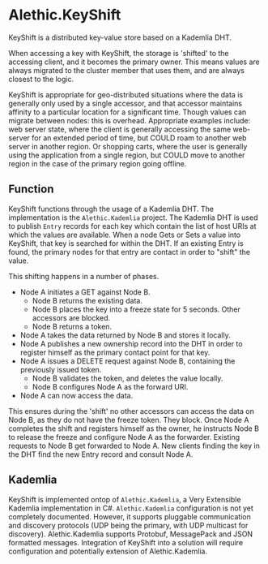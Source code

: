 # Alethic.KeyShift

KeyShift is a distributed key-value store based on a Kademlia DHT.

When accessing a key with KeyShift, the storage is 'shifted' to the accessing client, and it becomes the primary owner. This means values are always migrated to the cluster member that uses them, and are always closest to the logic.

KeyShift is appropriate for geo-distributed situations where the data is generally only used by a single accessor, and that accessor maintains affinity to a particular location for a significant time. Though values can migrate between nodes: this is overhead. Appropriate examples include: web server state, where the client is generally accessing the same web-server for an extended period of time, but COULD roam to another web server in another region. Or shopping carts, where the user is generally using the application from a single region, but COULD move to another region in the case of the primary region going offline.

## Function

KeyShift functions through the usage of a Kademlia DHT. The implementation is the `Alethic.Kademlia` project. The Kademlia DHT is used to publish `Entry` records for each key which contain the list of host URIs at which the values are available. When a node Gets or Sets a value into KeyShift, that key is searched for within the DHT. If an existing Entry is found, the primary nodes for that entry are contact in order to "shift" the value.

This shifting happens in a number of phases.
+ Node A initiates a GET against Node B.
  + Node B returns the existing data.
  + Node B places the key into a freeze state for 5 seconds. Other accessors are blocked.
  + Node B returns a token.
+ Node A takes the data returned by Node B and stores it locally.
+ Node A publishes a new ownership record into the DHT in order to register himself as the primary contact point for that key.
+ Node A issues a DELETE request against Node B, containing the previously issued token.
  + Node B validates the token, and deletes the value locally.
  + Node B configures Node A as the forward URI.
+ Node A can now access the data.

This ensures during the 'shift' no other accessors can access the data on Node B, as they do not have the freeze token. They block. Once Node A completes the shift and registers himself as the owner, he instructs Node B to release the freeze and configure Node A as the forwarder. Existing requests to Node B get forwarded to Node A. New clients finding the key in the DHT find the new Entry record and consult Node A.

## Kademlia

KeyShift is implemented ontop of `Alethic.Kademlia`, a Very Extensible Kademlia implementation in C#. `Alethic.Kademlia` configuration is not yet completely documented. However, it supports pluggable communication and discovery protocols (UDP being the primary, with UDP multicast for discovery). Alethic.Kademlia supports Protobuf, MessagePack and JSON formatted messages. Integration of KeyShift into a solution will require configuration and potentially extension of Alethic.Kademlia.